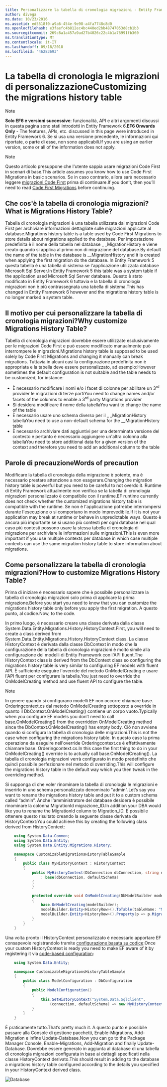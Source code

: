 ```yaml
---
title: Personalizzare la tabella di cronologia migrazioni - Entity Framework 6
author: divega
ms.date: 10/23/2016
ms.assetid: ed5518f0-a9a6-454e-9e98-a4fa7748c8d0
ms.openlocfilehash: e3faefc4b812ec4bc440ed2bb48747053d8cb1b3
ms.sourcegitcommit: 269c8a1a457a9ad27b4026c22c4b1a76991fb360
ms.translationtype: MT
ms.contentlocale: it-IT
ms.lasthandoff: 09/18/2018
ms.locfileid: "46283693"
---
```

# <a name="customizing-the-migrations-history-table"></a><span data-ttu-id="4ab5e-102">La tabella di cronologia le migrazioni di personalizzazione</span><span class="sxs-lookup"><span data-stu-id="4ab5e-102">Customizing the migrations history table</span></span>
> [!NOTE]
> <span data-ttu-id="4ab5e-103">**Solo EF6 e versioni successive**: funzionalità, API e altri argomenti discussi in questa pagina sono stati introdotti in Entity Framework 6.</span><span class="sxs-lookup"><span data-stu-id="4ab5e-103">**EF6 Onwards Only** - The features, APIs, etc. discussed in this page were introduced in Entity Framework 6.</span></span> <span data-ttu-id="4ab5e-104">Se si usa una versione precedente, le informazioni qui riportate, o parte di esse, non sono applicabili.</span><span class="sxs-lookup"><span data-stu-id="4ab5e-104">If you are using an earlier version, some or all of the information does not apply.</span></span>

> [!NOTE]
> <span data-ttu-id="4ab5e-105">Questo articolo presuppone che l'utente sappia usare migrazioni Code First in scenari di base.</span><span class="sxs-lookup"><span data-stu-id="4ab5e-105">This article assumes you know how to use Code First Migrations in basic scenarios.</span></span> <span data-ttu-id="4ab5e-106">Se in caso contrario, allora sarà necessario leggere [migrazioni Code First](~/ef6/modeling/code-first/migrations/index.md) prima di continuare.</span><span class="sxs-lookup"><span data-stu-id="4ab5e-106">If you don’t, then you’ll need to read [Code First Migrations](~/ef6/modeling/code-first/migrations/index.md) before continuing.</span></span>

## <a name="what-is-migrations-history-table"></a><span data-ttu-id="4ab5e-107">Che cos'è la tabella di cronologia migrazioni?</span><span class="sxs-lookup"><span data-stu-id="4ab5e-107">What is Migrations History Table?</span></span>

<span data-ttu-id="4ab5e-108">Tabella di cronologia migrazioni è una tabella utilizzata dal migrazioni Code First per archiviare informazioni dettagliate sulle migrazioni applicate al database.</span><span class="sxs-lookup"><span data-stu-id="4ab5e-108">Migrations history table is a table used by Code First Migrations to store details about migrations applied to the database.</span></span> <span data-ttu-id="4ab5e-109">Per impostazione predefinita è il nome della tabella nel database \_ \_MigrationHistory e viene creato quando si applica al primo non di migrazione del database.</span><span class="sxs-lookup"><span data-stu-id="4ab5e-109">By default the name of the table in the database is \_\_MigrationHistory and it is created when applying the first migration do the database.</span></span> <span data-ttu-id="4ab5e-110">In Entity Framework 5 questa tabella è una tabella di sistema se l'applicazione utilizzata database Microsoft Sql Server.</span><span class="sxs-lookup"><span data-stu-id="4ab5e-110">In Entity Framework 5 this table was a system table if the application used Microsoft Sql Server database.</span></span> <span data-ttu-id="4ab5e-111">Questo è stato modificato in Entity Framework 6 tuttavia e la tabella di cronologia migrazioni non è più contrassegnata una tabella di sistema.</span><span class="sxs-lookup"><span data-stu-id="4ab5e-111">This has changed in Entity Framework 6 however and the migrations history table is no longer marked a system table.</span></span>

## <a name="why-customize-migrations-history-table"></a><span data-ttu-id="4ab5e-112">Il motivo per cui personalizzare la tabella di cronologia migrazioni?</span><span class="sxs-lookup"><span data-stu-id="4ab5e-112">Why customize Migrations History Table?</span></span>

<span data-ttu-id="4ab5e-113">Tabella di cronologia migrazioni dovrebbe essere utilizzate esclusivamente per le migrazioni Code First e può essere modificato manualmente può interrompere le migrazioni.</span><span class="sxs-lookup"><span data-stu-id="4ab5e-113">Migrations history table is supposed to be used solely by Code First Migrations and changing it manually can break migrations.</span></span> <span data-ttu-id="4ab5e-114">Tuttavia in alcuni casi la configurazione predefinita non è appropriata e la tabella deve essere personalizzato, ad esempio:</span><span class="sxs-lookup"><span data-stu-id="4ab5e-114">However sometimes the default configuration is not suitable and the table needs to be customized, for instance:</span></span>

-   <span data-ttu-id="4ab5e-115">È necessario modificare i nomi e/o i facet di colonne per abilitare un 3<sup>rd</sup> provider le migrazioni di terze parti</span><span class="sxs-lookup"><span data-stu-id="4ab5e-115">You need to change names and/or facets of the columns to enable a 3<sup>rd</sup> party Migrations provider</span></span>
-   <span data-ttu-id="4ab5e-116">Si desidera modificare il nome della tabella</span><span class="sxs-lookup"><span data-stu-id="4ab5e-116">You want to change the name of the table</span></span>
-   <span data-ttu-id="4ab5e-117">È necessario usare uno schema diverso per il \_ \_MigrationHistory tabella</span><span class="sxs-lookup"><span data-stu-id="4ab5e-117">You need to use a non-default schema for the \_\_MigrationHistory table</span></span>
-   <span data-ttu-id="4ab5e-118">È necessario archiviare dati aggiuntivi per una determinata versione del contesto e pertanto è necessario aggiungere un'altra colonna alla tabella</span><span class="sxs-lookup"><span data-stu-id="4ab5e-118">You need to store additional data for a given version of the context and therefore you need to add an additional column to the table</span></span>

## <a name="words-of-precaution"></a><span data-ttu-id="4ab5e-119">Parole di precauzione</span><span class="sxs-lookup"><span data-stu-id="4ab5e-119">Words of precaution</span></span>

<span data-ttu-id="4ab5e-120">Modificare la tabella di cronologia della migrazione è potente, ma è necessario prestare attenzione a non esagerare.</span><span class="sxs-lookup"><span data-stu-id="4ab5e-120">Changing the migration history table is powerful but you need to be careful to not overdo it.</span></span> <span data-ttu-id="4ab5e-121">Runtime di Entity Framework attualmente non verifica se la tabella di cronologia migrazioni personalizzato è compatibile con il runtime.</span><span class="sxs-lookup"><span data-stu-id="4ab5e-121">EF runtime currently does not check whether the customized migrations history table is compatible with the runtime.</span></span> <span data-ttu-id="4ab5e-122">Se non è l'applicazione potrebbe interrompersi durante l'esecuzione o si comportano in modo imprevedibile.</span><span class="sxs-lookup"><span data-stu-id="4ab5e-122">If it is not your application may break at runtime or behave in unpredictable ways.</span></span> <span data-ttu-id="4ab5e-123">Questo è ancora più importante se si usano più contesti per ogni database nel qual caso più contesti possono usare la stessa tabella di cronologia di migrazione per archiviare le informazioni sulle migrazioni.</span><span class="sxs-lookup"><span data-stu-id="4ab5e-123">This is even more important if you use multiple contexts per database in which case multiple contexts can use the same migration history table to store information about migrations.</span></span>

## <a name="how-to-customize-migrations-history-table"></a><span data-ttu-id="4ab5e-124">Come personalizzare la tabella di cronologia migrazioni?</span><span class="sxs-lookup"><span data-stu-id="4ab5e-124">How to customize Migrations History Table?</span></span>

<span data-ttu-id="4ab5e-125">Prima di iniziare è necessario sapere che è possibile personalizzare la tabella di cronologia migrazioni solo prima di applicare la prima migrazione.</span><span class="sxs-lookup"><span data-stu-id="4ab5e-125">Before you start you need to know that you can customize the migrations history table only before you apply the first migration.</span></span> <span data-ttu-id="4ab5e-126">A questo punto, al codice.</span><span class="sxs-lookup"><span data-stu-id="4ab5e-126">Now, to the code.</span></span>

<span data-ttu-id="4ab5e-127">In primo luogo, è necessario creare una classe derivata dalla classe System.Data.Entity.Migrations.History.HistoryContext.</span><span class="sxs-lookup"><span data-stu-id="4ab5e-127">First, you will need to create a class derived from System.Data.Entity.Migrations.History.HistoryContext class.</span></span> <span data-ttu-id="4ab5e-128">La classe HistoryContext è derivata dalla classe DbContext in modo che la configurazione della tabella di cronologia migrazioni è molto simile alla configurazione dei modelli di Entity Framework con l'API fluent.</span><span class="sxs-lookup"><span data-stu-id="4ab5e-128">The HistoryContext class is derived from the DbContext class so configuring the migrations history table is very similar to configuring EF models with fluent API.</span></span> <span data-ttu-id="4ab5e-129">È sufficiente eseguire l'override del metodo OnModelCreating e usare l'API fluent per configurare la tabella.</span><span class="sxs-lookup"><span data-stu-id="4ab5e-129">You just need to override the OnModelCreating method and use fluent API to configure the table.</span></span>

>[!NOTE]
> <span data-ttu-id="4ab5e-130">In genere quando si configurano modelli EF non occorre chiamare base. Orderingcontext.cs dal metodo OnModelCreating sottoposto a override in quanto il DbContext.OnModelCreating() contiene un corpo vuoto.</span><span class="sxs-lookup"><span data-stu-id="4ab5e-130">Typically when you configure EF models you don’t need to call base.OnModelCreating() from the overridden OnModelCreating method since the DbContext.OnModelCreating() has empty body.</span></span> <span data-ttu-id="4ab5e-131">Ciò non avviene quando si configura la tabella di cronologia delle migrazioni.</span><span class="sxs-lookup"><span data-stu-id="4ab5e-131">This is not the case when configuring the migrations history table.</span></span> <span data-ttu-id="4ab5e-132">In questo caso la prima operazione da eseguire nell'override Orderingcontext.cs è effettivamente chiamare base. Orderingcontext.cs.</span><span class="sxs-lookup"><span data-stu-id="4ab5e-132">In this case the first thing to do in your OnModelCreating() override is to actually call base.OnModelCreating().</span></span> <span data-ttu-id="4ab5e-133">La tabella di cronologia migrazioni verrà configurato in modo predefinito che quindi possibile perfezionare nel metodo di overriding.</span><span class="sxs-lookup"><span data-stu-id="4ab5e-133">This will configure the migrations history table in the default way which you then tweak in the overriding method.</span></span>

<span data-ttu-id="4ab5e-134">Si supponga di che voler rinominare la tabella di cronologia le migrazioni e inserirlo in uno schema personalizzato denominato "admin".</span><span class="sxs-lookup"><span data-stu-id="4ab5e-134">Let’s say you want to rename the migrations history table and put it to a custom schema called “admin”.</span></span> <span data-ttu-id="4ab5e-135">Anche l'amministratore del database desidera è possibile rinominare la colonna MigrationId migrazione\_ID.</span><span class="sxs-lookup"><span data-stu-id="4ab5e-135">In addition your DBA would like you to rename the MigrationId column to Migration\_ID.</span></span>  <span data-ttu-id="4ab5e-136">È possibile ottenere questo risultato creando la seguente classe derivata da HistoryContext:</span><span class="sxs-lookup"><span data-stu-id="4ab5e-136">You could achieve this by creating the following class derived from HistoryContext:</span></span>

``` csharp
    using System.Data.Common;
    using System.Data.Entity;
    using System.Data.Entity.Migrations.History;

    namespace CustomizableMigrationsHistoryTableSample
    {
        public class MyHistoryContext : HistoryContext
        {
            public MyHistoryContext(DbConnection dbConnection, string defaultSchema)
                : base(dbConnection, defaultSchema)
            {
            }

            protected override void OnModelCreating(DbModelBuilder modelBuilder)
            {
                base.OnModelCreating(modelBuilder);
                modelBuilder.Entity<HistoryRow>().ToTable(tableName: "MigrationHistory", schemaName: "admin");
                modelBuilder.Entity<HistoryRow>().Property(p => p.MigrationId).HasColumnName("Migration_ID");
            }
        }
    }
```

<span data-ttu-id="4ab5e-137">Una volta pronto il HistoryContext personalizzato è necessario apportare EF consapevole registrandolo tramite [configurazione basata su codice](https://msdn.com/data/jj680699):</span><span class="sxs-lookup"><span data-stu-id="4ab5e-137">Once your custom HistoryContext is ready you need to make EF aware of it by registering it via [code-based configuration](https://msdn.com/data/jj680699):</span></span>

``` csharp
    using System.Data.Entity;

    namespace CustomizableMigrationsHistoryTableSample
    {
        public class ModelConfiguration : DbConfiguration
        {
            public ModelConfiguration()
            {
                this.SetHistoryContext("System.Data.SqlClient",
                    (connection, defaultSchema) => new MyHistoryContext(connection, defaultSchema));
            }
        }
    }
```

<span data-ttu-id="4ab5e-138">È praticamente tutto.</span><span class="sxs-lookup"><span data-stu-id="4ab5e-138">That’s pretty much it.</span></span> <span data-ttu-id="4ab5e-139">A questo punto è possibile passare alla Console di gestione pacchetti, Enable-Migrations, Add-Migration e infine Update-Database.</span><span class="sxs-lookup"><span data-stu-id="4ab5e-139">Now you can go to the Package Manager Console, Enable-Migrations, Add-Migration and finally Update-Database.</span></span> <span data-ttu-id="4ab5e-140">Dovrebbe essere generato in aggiunta al database di una tabella di cronologia migrazioni configurata in base ai dettagli specificati nella classe HistoryContext derivato.</span><span class="sxs-lookup"><span data-stu-id="4ab5e-140">This should result in adding to the database a migrations history table configured according to the details you specified in your HistoryContext derived class.</span></span>

![Database](~/ef6/media/database.png)
